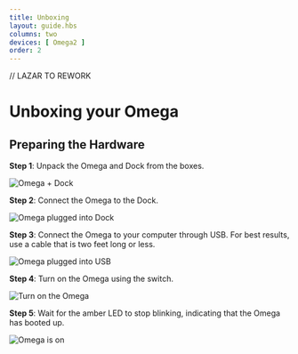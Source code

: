 ```yaml
---
title: Unboxing
layout: guide.hbs
columns: two
devices: [ Omega2 ]
order: 2
---
```


// LAZAR TO REWORK

# Unboxing your Omega

[//]: # (Prepare the Hardware)

## Preparing the Hardware

**Step 1**: Unpack the Omega and Dock from the boxes.

![Omega + Dock](//i.imgur.com/tKs4wRWh.jpg "Omega + Dock")

**Step 2**: Connect the Omega to the Dock.

![Omega plugged into Dock](//i.imgur.com/rek12Zih.jpg "Omega Plugged into Dock")

**Step 3**: Connect the Omega to your computer through USB. For best results, use a cable that is two feet long or less.

![Omega plugged into USB](//i.imgur.com/0FImt9qh.jpg "Omega plugged into USB")

**Step 4**: Turn on the Omega using the switch.

![Turn on the Omega](//i.imgur.com/gupcwsSh.jpg "Turn on the Omega")

**Step 5**: Wait for the amber LED to stop blinking, indicating that the Omega has booted up.

![Omega is on](//i.imgur.com/FulDB6zh.jpg "Omega is on")
